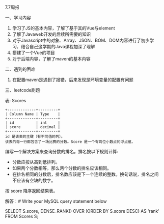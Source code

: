 7.7周报

一、学习内容

1. 学习了JS的基本内容，了解了基于其的Vue与element
2. 了解了Javaweb开发的后续所需要的知识
3. 对于Javascript中的对象、Array、JSON、BOM、DOM内容进行了初步学习，结合自己这学期的Java课程加深了理解
4. 搭建了一个Vue的项目
5. 对于后端内容，了解了maven的基本内容

二、遇到的困难

1. 在配置maven是遇到了报错，后来发现是环境变量的配置有问题

三、leetcode刷题

表: Scores

    +-------------+---------+
    | Column Name | Type    |
    +-------------+---------+
    | id          | int     |
    | score       | decimal |
    +-------------+---------+
    id 是该表的主键（有不同值的列）。
    该表的每一行都包含了一场比赛的分数。Score 是一个有两位小数点的浮点值。



编写一个解决方案来查询分数的排名。排名按以下规则计算:

- 分数应按从高到低排列。
- 如果两个分数相等，那么两个分数的排名应该相同。
- 在排名相同的分数后，排名数应该是下一个连续的整数。换句话说，排名之间不应该有空缺的数字。

按 score 降序返回结果表。

解答：# Write your MySQL query statement below

SELECT S.score, DENSE_RANK() OVER (ORDER BY S.score DESC) AS 'rank' FROM Scores S;
